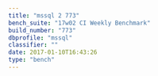 ```yaml
---
title: "mssql 2 773"
bench_suite: "17w02 CI Weekly Benchmark"
build_number: "773"
dbprofile: "mssql"
classifier: ""
date: 2017-01-10T16:43:26
type: "bench"
---
```

